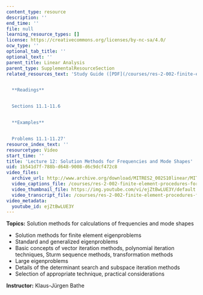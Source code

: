 ```yaml
---
content_type: resource
description: ''
end_time: ''
file: null
learning_resource_types: []
license: https://creativecommons.org/licenses/by-nc-sa/4.0/
ocw_type: ''
optional_tab_title: ''
optional_text: ''
parent_title: Linear Analysis
parent_type: SupplementalResourceSection
related_resources_text: 'Study Guide ([PDF](/courses/res-2-002-finite-element-procedures-for-solids-and-structures-spring-2010/resources/mitres2_002s10_lec12))


  **Readings**


  Sections 11.1-11.6


  **Examples**


  Problems 11.1-11.27'
resource_index_text: ''
resourcetype: Video
start_time: ''
title: 'Lecture 12: Solution Methods for Frequencies and Mode Shapes'
uid: 1b541d7f-788b-d648-9008-d6c9dcf472c8
video_files:
  archive_url: http://www.archive.org/download/MITRES2_002S10linear/MITRES2_002S10linear_lec12_300k.mp4
  video_captions_file: /courses/res-2-002-finite-element-procedures-for-solids-and-structures-spring-2010/1df883dc8fe05b8c8468ea07d039d487_ejZtBwLUE3Y.vtt
  video_thumbnail_file: https://img.youtube.com/vi/ejZtBwLUE3Y/default.jpg
  video_transcript_file: /courses/res-2-002-finite-element-procedures-for-solids-and-structures-spring-2010/65c22acd30859cf69775a2fd180cd40b_ejZtBwLUE3Y.pdf
video_metadata:
  youtube_id: ejZtBwLUE3Y
---
```


**Topics:** Solution methods for calculations of frequencies and mode shapes

*   Solution methods for finite element eigenproblems
*   Standard and generalized eigenproblems
*   Basic concepts of vector iteration methods, polynomial iteration techniques, Sturm sequence methods, transformation methods
*   Large eigenproblems
*   Details of the determinant search and subspace iteration methods
*   Selection of appropriate technique, practical considerations

**Instructor:** Klaus-Jürgen Bathe

